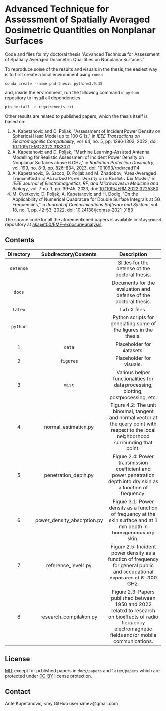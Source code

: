 # Advanced Technique for Assessment of Spatially Averaged Dosimetric Quantities on Nonplanar Surfaces

Code and files for my doctoral thesis "Advanced Technique for Assessment of Spatially Averaged Dosimetric Quantities on Nonplanar Surfaces."

To reproduce some of the results and visuals in the thesis, the easiest way is to first create a local environment using `conda`
```shell
conda create --name phd-thesis python=3.9.15
```
and, inside the environment, run the following command in `python` repository to install all dependencies
```shell
pip install -r requirements.txt
```

Other results are related to published papers, which the thesis itself is based on:
1. A. Kapetanovic and D. Poljak, "Assessment of Incident Power Density on Spherical Head Model up to 100 GHz," in *IEEE Transactions on Electromagnetic Compatibility*, vol. 64, no. 5, pp. 1296-1303, 2022, doi: [10.1109/TEMC.2022.3183071](https://ieeexplore.ieee.org/document/9814964)
2. A. Kapetanovic and D. Poljak, “Machine Learning-Assisted Antenna Modelling for Realistic Assessment of Incident Power Density on Nonplanar Surfaces above 6 GHz," in *Radiation Protection Dosimetry*, vol. 199, no. 8-9, pp. 826–834, 2023, doi: [10.1093/rpd/ncad114](https://academic.oup.com/rpd/article-abstract/199/8-9/826/7177465)
3. A. Kapetanovic, G. Sacco, D. Poljak and M. Zhadobov, “Area-Averaged Transmitted and Absorbed Power Density on a Realistic Ear Model,” in *IEEE Journal of Electromagnetics, RF, and Microwaves in Medicine and Biology*, vol. 7, no. 1, pp. 39-45, 2023, doi: [10.1109/JERM.2022.3225380](https://ieeexplore.ieee.org/document/9993744)
4. M. Cvetkovic, D. Poljak, A. Kapetanovic and H. Dodig, “On the Applicability of Numerical Quadrature for Double Surface Integrals at 5G Frequencies,” in *Journal of Communications Software and System*, vol. 18, no. 1, pp. 42-53, 2022, doi: [10.24138/jcomss-2021-0183](https://jcoms.fesb.unist.hr/10.24138/jcomss-2021-0183/)

The source code for all the aforementioned papers is available in `playground` repository at [akapet00/EMF-exposure-analysis](https://github.com/akapet00/EMF-exposure-analysis).


## Contents

| Directory | Subdirectory/Contents | Description |
|:---:|:---:|:---:|
| `defense` |  | Slides for the defense of the doctoral thesis. |
| `docs` |  | Documents for the evaluation and defense of the doctoral thesis. |
| `latex` |  | LaTeX files. |
| `python` |  | Python scripts for generating some of the figures in the thesis. |
| 1 | `data` | Placeholder for datasets. |
| 2 | `figures` | Placeholder for visuals. |
| 3 | `misc` | Various helper functionalities for data processing, plotting, postprocessing, etc. |
| 4 | normal_estimation.py | Figure 4.2: The unit binormal, tangent and normal vector at the query point with respect to the local neighborhood surrounding that point. |
| 5 | penetration_depth.py | Figure 2.4: Power transmission coefficient and power penetration depth into dry skin as a function of frequency. |
| 6 | power_density_absorption.py | Figure 3.1: Power density as a function of frequency at the skin surface and at 1 mm depth in homogeneous dry skin. |
| 7 | reference_levels.py | Figure 2.5: Incident power density as a function of frequency for general public and occupational exposures at 6-300 GHz. |
| 8 | research_compilation.py | Figure 2.3: Papers published between 1950 and 2022 related to research on bioeffects of radio frequency electromagnetic fields and/or mobile communications. |


 ## License

 [MIT](https://en.wikipedia.org/wiki/MIT_License) except for published papers in `docs/papers` and `latex/papers` which are protected under [CC-BY](https://en.wikipedia.org/wiki/Creative_Commons_license) license protection.

 ## Contact
 Ante Kapetanovic, \<my GitHub username\>@gmail.com
